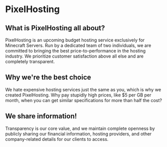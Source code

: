# PixelHosting

## What is PixelHosting all about?
PixelHosting is an upcoming budget hosting service exclusively for Minecraft Servers. Run by a dedicated team of two individuals, we are committed to bringing the best price-to-performance in the hosting industry. We prioritize customer satisfaction above all else and are completely transparent.

## Why we're the best choice
We hate expensive hosting services just the same as you, which is why we created PixelHosting. Why pay stupidly high prices, like $5 per GB per month, when you can get similar specifications for more than half the cost?

## We share information!
Transparency is our core value, and we maintain complete openness by publicly sharing our financial information, hosting providers, and other company-related details for our clients to access.
